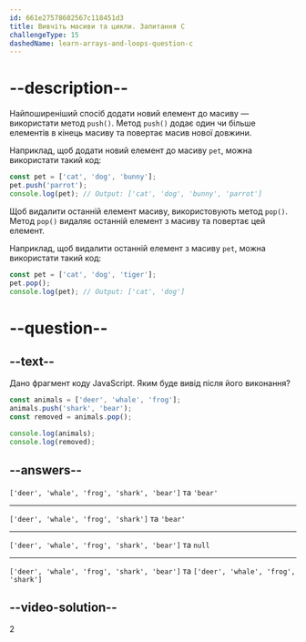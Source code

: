 ```yaml
---
id: 661e27578602567c118451d3
title: Вивчіть масиви та цикли. Запитання C
challengeType: 15
dashedName: learn-arrays-and-loops-question-c
---
```


# --description--

Найпоширеніший спосіб додати новий елемент до масиву — використати метод `push()`. Метод `push()` додає один чи більше елементів в кінець масиву та повертає масив нової довжини.

Наприклад, щоб додати новий елемент до масиву `pet`, можна використати такий код:

```javascript
const pet = ['cat', 'dog', 'bunny'];
pet.push('parrot');
console.log(pet); // Output: ['cat', 'dog', 'bunny', 'parrot']
```

Щоб видалити останній елемент масиву, використовують метод `pop()`. Метод `pop()` видаляє останній елемент з масиву та повертає цей елемент.

Наприклад, щоб видалити останній елемент з масиву `pet`, можна використати такий код:

```javascript
const pet = ['cat', 'dog', 'tiger'];
pet.pop();
console.log(pet); // Output: ['cat', 'dog']
```


# --question--

## --text--

Дано фрагмент коду JavaScript. Яким буде вивід після його виконання?

```javascript
const animals = ['deer', 'whale', 'frog'];
animals.push('shark', 'bear');
const removed = animals.pop();

console.log(animals);
console.log(removed);
```

## --answers--

`['deer', 'whale', 'frog', 'shark', 'bear']` та `'bear'`

---

`['deer', 'whale', 'frog', 'shark']` та `'bear'`

---

`['deer', 'whale', 'frog', 'shark', 'bear']` та `null`

---

`['deer', 'whale', 'frog', 'shark', 'bear']` та `['deer', 'whale', 'frog', 'shark']`

## --video-solution--

2
